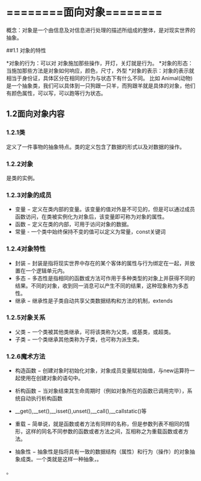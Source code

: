 # ========面向对象========

概念：对象是一个由信息及对信息进行处理的描述所组成的整体，是对现实世界的抽象。

##1.1 对象的特性

*对象的行为：可以对 对象施加那些操作，开灯，关灯就是行为。
*对象的形态：当施加那些方法是对象如何响应，颜色，尺寸，外型
*对象的表示：对象的表示就相当于身份证，具体区分在相同的行为与状态下有什么不同。
比如 Animal(动物) 是一个抽象类，我们可以具体到一只狗跟一只羊，而狗跟羊就是具体的对象，他们有颜色属性，可以写，可以跑等行为状态。

## 1.2面向对象内容

### 1.2.1类
定义了一件事物的抽象特点。类的定义包含了数据的形式以及对数据的操作。

### 1.2.2对象

是类的实例。
### 1.2.3对象的成员

* 变量 − 定义在类内部的变量。该变量的值对外是不可见的，但是可以通过成员函数访问，在类被实例化为对象后，该变量即可称为对象的属性。
* 函数 − 定义在类的内部，可用于访问对象的数据。
* 常量 - 一个类中始终保持不变的值可以定义为常量，const关键词

### 1.2.4对象特性

* 封装 − 封装是指将现实世界中存在的某个客体的属性与行为绑定在一起，并放置在一个逻辑单元内。
* 多态 − 多态性是指相同的函数或方法可作用于多种类型的对象上并获得不同的结果。不同的对象，收到同一消息可以产生不同的结果，这种现象称为多态性。
* 继承 − 继承性是子类自动共享父类数据结构和方法的机制，extends
### 1.2.5对象关系

* 父类 − 一个类被其他类继承，可将该类称为父类，或基类，或超类。
* 子类 − 一个类继承其他类称为子类，也可称为派生类。

### 1.2.6魔术方法
* 构造函数 − 创建对象时初始化对象，对象成员变量赋初始值，与new运算符一起使用在创建对象的语句中。
* 析构函数 − 当对象结束其生命周期时（例如对象所在的函数已调用完毕），系统自动执行析构函数
* __get(),__set(),__isset(),unset(),__call(),__callstatic()等


* 重载 − 简单说，就是函数或者方法有同样的名称，但是参数列表不相同的情形，这样的同名不同参数的函数或者方法之间，互相称之为重载函数或者方法。
* 抽象性 − 抽象性是指将具有一致的数据结构（属性）和行为（操作）的对象抽象成类。一个类就是这样一种抽象，。

。

